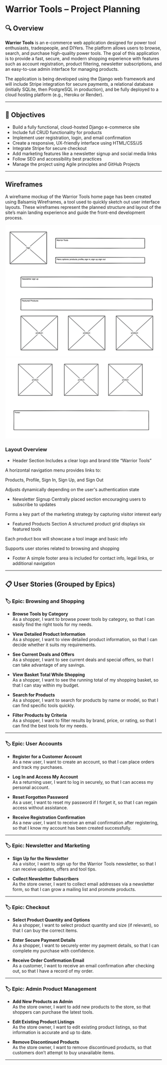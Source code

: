 # Warrior Tools – Project Planning

## 🔍 Overview

**Warrior Tools** is an e-commerce web application designed for power tool enthusiasts, tradespeople, and DIYers. The platform allows users to browse, search, and purchase high-quality power tools. The goal of this application is to provide a fast, secure, and modern shopping experience with features such as account registration, product filtering, newsletter subscriptions, and an easy-to-use admin interface for managing products.

The application is being developed using the Django web framework and will include Stripe integration for secure payments, a relational database (initially SQLite, then PostgreSQL in production), and be fully deployed to a cloud hosting platform (e.g., Heroku or Render).

---

## 🎯 Objectives

- Build a fully functional, cloud-hosted Django e-commerce site
- Include full CRUD functionality for products
- Implement user registration, login, and email confirmation
- Create a responsive, UX-friendly interface using HTML/CSS/JS
- Integrate Stripe for secure checkout
- Add marketing features like a newsletter signup and social media links
- Follow SEO and accessibility best practices
- Manage the project using Agile principles and GitHub Projects

---

## Wireframes

A wireframe mockup of the Warrior Tools home page has been created using Balsamiq Wireframes, a tool used to quickly sketch out user interface layouts. These wireframes represent the planned structure and layout of the site’s main landing experience and guide the front-end development process.

![home page wireframe](docs/home-page-wf.png)
![home page wwireframe 2](docs/home-page-wf2.png)

### Layout Overview
- Header Section
Includes a clear logo and brand title “Warrior Tools”

A horizontal navigation menu provides links to:

Products, Profile, Sign In, Sign Up, and Sign Out

Adjusts dynamically depending on the user's authentication state

- Newsletter Signup
Centrally placed section encouraging users to subscribe to updates

Forms a key part of the marketing strategy by capturing visitor interest early

- Featured Products Section
A structured product grid displays six featured tools

Each product box will showcase a tool image and basic info

Supports user stories related to browsing and shopping

- Footer
A simple footer area is included for contact info, legal links, or additional navigation

---
## 📋 User Stories (Grouped by Epics)

### 🏷 Epic: Browsing and Shopping

- **Browse Tools by Category**  
  As a shopper, I want to browse power tools by category, so that I can easily find the right tools for my needs.

- **View Detailed Product Information**  
  As a shopper, I want to view detailed product information, so that I can decide whether it suits my requirements.

- **See Current Deals and Offers**  
  As a shopper, I want to see current deals and special offers, so that I can take advantage of any savings.

- **View Basket Total While Shopping**  
  As a shopper, I want to see the running total of my shopping basket, so that I can stay within my budget.

- **Search for Products**  
  As a shopper, I want to search for products by name or model, so that I can find specific tools quickly.

- **Filter Products by Criteria**  
  As a shopper, I want to filter results by brand, price, or rating, so that I can find the best tools for my needs.

---

### 🏷 Epic: User Accounts

- **Register for a Customer Account**  
  As a new user, I want to create an account, so that I can place orders and track my purchases.

- **Log In and Access My Account**  
  As a returning user, I want to log in securely, so that I can access my personal account.

- **Reset Forgotten Password**  
  As a user, I want to reset my password if I forget it, so that I can regain access without assistance.

- **Receive Registration Confirmation**  
  As a new user, I want to receive an email confirmation after registering, so that I know my account has been created successfully.

---

### 🏷 Epic: Newsletter and Marketing

- **Sign Up for the Newsletter**  
  As a visitor, I want to sign up for the Warrior Tools newsletter, so that I can receive updates, offers and tool tips.

- **Collect Newsletter Subscribers**  
  As the store owner, I want to collect email addresses via a newsletter form, so that I can grow a mailing list and promote products.

---

### 🏷 Epic: Checkout

- **Select Product Quantity and Options**  
  As a shopper, I want to select product quantity and size (if relevant), so that I can buy the correct items.

- **Enter Secure Payment Details**  
  As a shopper, I want to securely enter my payment details, so that I can complete my purchase with confidence.

- **Receive Order Confirmation Email**  
  As a customer, I want to receive an email confirmation after checking out, so that I have a record of my order.

---

### 🏷 Epic: Admin Product Management

- **Add New Products as Admin**  
  As the store owner, I want to add new products to the store, so that shoppers can purchase the latest tools.

- **Edit Existing Product Listings**  
  As the store owner, I want to edit existing product listings, so that information is accurate and up to date.

- **Remove Discontinued Products**  
  As the store owner, I want to remove discontinued products, so that customers don’t attempt to buy unavailable items.

---